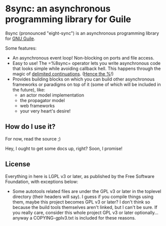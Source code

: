 8sync: an asynchronous programming library for Guile
====================================================

8sync (pronounced "eight-sync") is an asynchronous programming library
for [GNU Guile](https://www.gnu.org/software/guile/).

Some features:
 - An asynchronous event loop!  Non-blocking on ports and file access.
 - Easy to use!  The =%8sync= operator lets you write
   asynchronous code that looks simple while avoiding callback hell.
   This happens through the magic of
   [delimited continuations](https://www.gnu.org/software/guile/manual/html_node/Prompts.html).
   ([Hence the %](https://www.gnu.org/software/guile/manual/html_node/Shift-and-Reset.html#Shift-and-Reset)!)
 - Provides building blocks on which you can build other asynchronous
   frameworks or paradigms on top of it (some of which will be
   included in the future), like:
   - an actor model implementation
   - the propagator model
   - web frameworks
   - your very heart's desire!

How do I use it?
----------------

For now, read the source ;)

Hey, I ought to get some docs up, right?  Soon, I promise!


License
-------

Everything in here is LGPL v3 or later, as published by the Free
Software Foundation, with exceptions below:

 - Some autotools related files are under the GPL v3 or later in the
   toplevel directory (their headers will say).  I guess if you
   compile things using them, maybe this project becomes GPL v3 or
   later?  I don't think so because the build tools themselves aren't
   linked, but I can't be sure.  If you really care, consider this
   whole project GPL v3 or later optionally... anyway a
   COPYING-gplv3.txt is included for these reasons.
